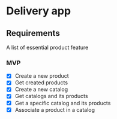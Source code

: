 # Delivery app

## Requirements

A list of essential product feature

### MVP

- [x] Create a new product
- [x] Get created products
- [x] Create a new catalog
- [x] Get catalogs and its products
- [x] Get a specific catalog and its products
- [x] Associate a product in a catalog
